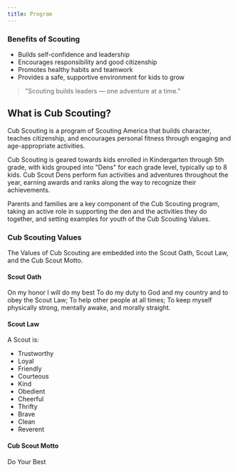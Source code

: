 ```yaml
---
title: Program
---
```


### Benefits of Scouting
- Builds self-confidence and leadership
- Encourages responsibility and good citizenship
- Promotes healthy habits and teamwork
- Provides a safe, supportive environment for kids to grow

> "Scouting builds leaders — one adventure at a time."

## What is Cub Scouting?

Cub Scouting is a program of Scouting America that builds character, teaches citizenship, and encourages personal fitness through engaging and age-appropriate activities.

Cub Scouting is geared towards kids enrolled in Kindergarten through 5th grade, with kids grouped into "Dens" for each grade level, typically up to 8 kids.  Cub Scout Dens perform fun activities and adventures throughout the year, earning awards and ranks along the way to recognize their achievements.

Parents and families are a key component of the Cub Scouting program, taking an active role in supporting the den and the activities they do together, and setting examples for youth of the Cub Scouting Values.

### Cub Scouting Values

The Values of Cub Scouting are embedded into the Scout Oath, Scout Law, and the Cub Scout Motto.

#### Scout Oath

On my honor I will do my best
To do my duty to God and my country and to obey the Scout Law;
To help other people at all times;
To keep myself physically strong, mentally awake, and morally straight.

#### Scout Law

A Scout is:
- Trustworthy
- Loyal
- Friendly
- Courteous
- Kind
- Obedient
- Cheerful
- Thrifty
- Brave
- Clean
- Reverent

#### Cub Scout Motto

Do Your Best
